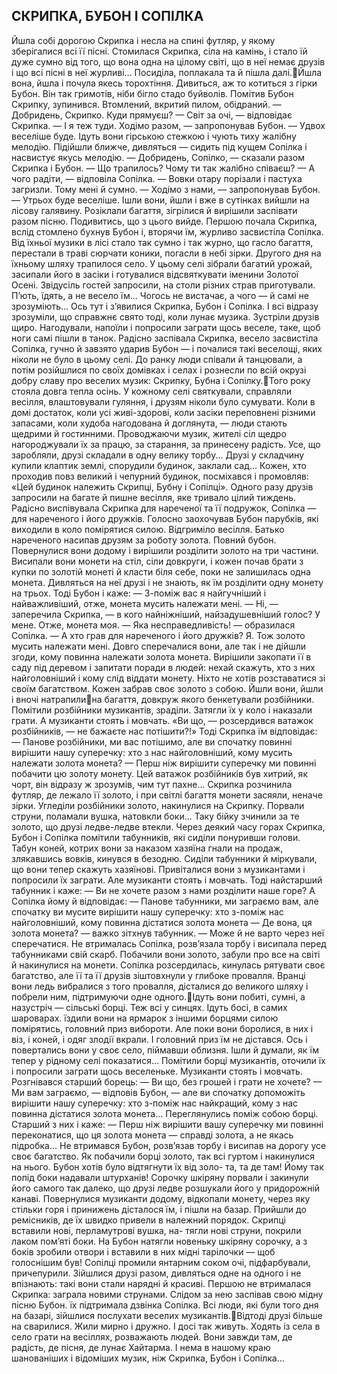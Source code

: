 ## СКРИПКА, БУБОН І СОПІЛКА
Йшла собі дорогою Скрипка і несла на спині футляр, у якому зберігалися всі її пісні.
Стомилася Скрипка, сіла на камінь, і стало їй дуже сумно від того, що вона одна на цілому світі, що в неї немає друзів і що всі пісні в неї журливі... Посиділа, поплакала та й пішла далі.Йшла вона, йшла і почула якесь торохтіння. Дивиться, аж то котиться з гірки Бубон. Він так гримотів, ніби бігло стадо буйволів. Помітив Бубон Скрипку, зупинився. Втомлений, вкритий пилом, обідраний.
— Добридень, Скрипко. Куди прямуєш?
— Світ за очі, — відповідає Скрипка.
— І я теж туди. Ходімо разом, — запропонував Бубон. — Удвох веселіше буде.
Ідуть вони гірською стежкою і чують тиху жалібну мелодію. Підійшли ближче, дивляться — сидить під кущем Сопілка і насвистує якусь мелодію.
— Добридень, Сопілко, — сказали разом Скрипка і Бубон. — Що трапилось? Чому ти так жалібно співаєш?
— А чого радіти, — відповіла Сопілка. — Вовки отару порізали і пастуха загризли. Тому мені й сумно.
— Ходімо з нами, — запропонував Бубон. — Утрьох буде веселіше.
Ішли вони, йшли і вже в сутінках вийшли на лісову галявину. Розіклали багаття, зігрілися й вирішили заспівати разом пісню. Подивитись, що з цього вийде.
Першою почала Скрипка, вслід стомлено бухнув Бубон і, вторячи їм, журливо засвистіла Сопілка. Від їхньої музики в лісі стало так сумно і так журно, що гасло багаття, перестали в траві сюрчати коники, погасли в небі зірки.
Другого дня на їхньому шляху трапилося село. У цьому селі зібрали багатий урожай, засипали його в засіки і готувалися відсвяткувати іменини Золотої Осені. Звідусіль гостей запросили, на столи різних страв приготували. П’ють, їдять, а не весело їм... Чогось не вистачає, а чого — й самі не зрозуміють...
Ось тут і з’явилися Скрипка, Бубон і Сопілка. І всі відразу зрозуміли, що справжнє свято тоді, коли лунає музика. Зустріли друзів щиро. Нагодували, напоїли і попросили заграти щось веселе, таке, щоб ноги самі пішли в танок.
Радісно заспівала Скрипка, весело засвистіла Сопілка, гучно й завзято ударив Бубон — і почалися такі веселощі, яких ніколи не було в цьому селі.
До ранку люди співали й танцювали, а потім розійшлися по своїх домівках і селах і рознесли по всій окрузі добру славу про веселих музик: Скрипку, Бубна і Сопілку.Того року стояла довга тепла осінь. У кожному селі святкували, справляли весілля, влаштовували гуляння, і друзям ніколи було сумувати.
Коли в домі достаток, коли усі живі-здорові, коли засіки переповнені різними запасами, коли худоба нагодована й доглянута, — люди стають щедрими й гостинними. Проводжаючи музик, жителі сіл щедро нагороджували їх за працю, за старання, за принесену радість. Усе, що заробляли, друзі складали в одну велику торбу...
Друзі у складчину купили клаптик землі, спорудили будинок, заклали сад... Кожен, хто проходив повз великий і чепурний будинок, посміхався і промовляв: «Цей будинок належить Скрипці, Бубну і Сопілці».
Одного разу друзів запросили на багате й пишне весілля, яке тривало цілий тиждень. Радісно виспівувала Скрипка для нареченої та її подружок, Сопілка — для нареченого і його дружків. Голосно заохочував Бубон парубків, які виходили в коло помірятися силою. Відгриміло весілля. Батько нареченого насипав друзям за роботу золота. Повний бубон. Повернулися вони додому і вирішили розділити золото на три частини. Висипали вони монети на стіл, сіли довкруги, і кожен почав брати з купки по золотій монеті й класти біля себе, поки не залишилась одна монета.
Дивляться на неї друзі і не знають, як їм розділити одну монету на трьох. Тоді Бубон і каже:
— З-поміж вас я найгучніший і найважливіший, отже, монета мусить належати мені.
— Ні, — заперечила Скрипка, — в кого найніжніший, найзадушевніший голос? У мене. Отже, монета моя.
— Яка несправедливість! — образилася Сопілка. — А хто грав для нареченого і його дружків? Я. Тож золото мусить належати мені.
Довго сперечалися вони, але так і не дійшли згоди, кому повинна належати золота монета. Вирішили закопати її в саду під деревом і запитати поради в людей: нехай скажуть, хто з них найголовніший і кому слід віддати монету.
Ніхто не хотів розставатися зі своїм багатством. Кожен забрав своє золото з собою. Йшли вони, йшли і вночі натрапилина багаття, довкруж якого бенкетували розбійники. Помітили розбійники музикантів, зраділи. Затягли їх у коло і наказали грати. А музиканти стоять і мовчать. «Ви що, — розсердився ватажок розбійників, — не бажаєте нас потішити?!» Тоді Скрипка їм відповідає:
— Панове розбійники, ми вас потішимо, але ви спочатку повинні вирішити нашу суперечку: хто з нас найголовніший, кому мусить належати золота монета?
— Перш ніж вирішити суперечку ми повинні побачити цю золоту монету.
Цей ватажок розбійників був хитрий, як чорт, він відразу ж зрозумів, чим тут пахне...
Скрипка розчинила футляр, де лежало її золото, і при світлі багаття монети засяяли, неначе зірки. Угледіли розбійники золото, накинулися на Скрипку. Порвали струни, поламали вушка, натовкли боки... Таку бійку зчинили за те золото, що друзі ледве-ледве втекли.
Через деякий часу горах Скрипка, Бубон і Сопілка помітили табунників, які сиділи понуривши голови. Табун коней, котрих вони за наказом хазяїна гнали на продаж, злякавшись вовків, кинувся в безодню. Сиділи табунники й міркували, що вони тепер скажуть хазяїнові.
Привіталися вони з музикантами і попросили їх заграти. Але музиканти стоять і мовчать. Тоді найстарший табунник і каже:
— Ви не хочете разом з нами розділити наше горе?
А Сопілка йому й відповідає:
— Панове табунники, ми заграємо вам, але спочатку ви мусите вирішити нашу суперечку: хто з-поміж нас найголовніший, кому повинна дістатися золота монета
— Де вона, ця золота монета? — важко зітхнув табунник. — Може й не варто через неї сперечатися.
Не втрималась Сопілка, розв’язала торбу і висипала перед табунниками свій скарб. Побачили вони золото, забули про все на світі й накинулися на монети. Сопілка розсердилась, кинулась рятувати своє багатство, але її та її друзів зіштовхнули у глибоке провалля.
Вранці вони ледь вибралися з того провалля, дісталися до великого шляху і побрели ним, підтримуючи одне одного.Ідуть вони побиті, сумні, а назустріч — сільські борці. Теж всі у синцях. Ідуть босі, в самих шароварах. їздили вони на ярмарок з іншими борцями силою помірятись, головний приз вибороти. Але поки вони боролися, в них і віз, і коней, і одяг злодії вкрали. І головний приз їм не дістався. Ось і повертались вони у своє село, піймавши облизня. Ішли й думали, як їм тепер у рідному селі показатися...
Помітили борці музикантів, оточили їх і попросили заграти щось веселеньке. Музиканти стоять і мовчать. Розгнівався старший борець:
— Ви що, без грошей і грати не хочете?
— Ми вам заграємо, — відповів Бубон, — але ви спочатку допоможіть вирішити нашу суперечку: хто з-поміж нас найкращий, кому з нас повинна дістатися золота монета...
Переглянулись поміж собою борці. Старший з них і каже:
— Перш ніж вирішити вашу суперечку ми повинні переконатися, що ця золота монета — справді золота, а не якась підробка...
Не втримався Бубон, розв’язав торбу і висипав на дорогу усе своє багатство. Як побачили борці золото, так всі гуртом і накинулися на нього. Бубон хотів було відтягнути їх від золо- та, та де там! Йому так попід боки надавали штурханів! Сорочку шкіряну порвали і закинули його самого так далеко, що друзі ледве розшукали його у придорожній канаві.
Повернулися музиканти додому, відкопали монету, через яку стільки горя і принижень дісталося їм, і пішли на базар. Прийшли до ремісників, де їх швидко привели в належний порядок. Скрипці вставили нові, перламутрові вушка, на- тягли нові струни, покрили лаком пом’яті боки. На Бубон натягли новеньку шкіряну сорочку, а з боків зробили отвори і вставили в них мідні тарілочки — щоб голоснішим був! Сопілці промили янтарним соком очі, підфарбували, причепурили.
Зійшлися друзі разом, дивляться одне на одного і не впізнають: такі вони стали нарядні й красиві. Першою не втрималася Скрипка: заграла новими струнами. Слідом за нею заспівав свою мідну пісню Бубон. їх підтримала дзвінка Сопілка. Всі люди, які були того дня на базарі, зійшлися послухати веселих музикантів.Відтоді друзі більше на сварилися. Жили мирно і дружно. І досі так живуть. Ходять із села в село грати на весіллях, розважають людей. Вони завжди там, де радість, де пісня, де лунає Хайтарма. І нема в нашому краю шанованіших і відоміших музик, ніж Скрипка, Бубон і Сопілка...
